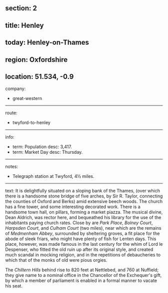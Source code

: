 section: 2
----
title: Henley
----
today: Henley-on-Thames
----
region: Oxfordshire
----
location: 51.534, -0.9
----
company:
- great-western
----
route:
- twyford-to-henley
----
info:
- term: Population
  desc: 3,417.
- term: Market Day
  desc: Thursday.
----
notes:
- Telegraph station at Twyford, 4½ miles.
----
text: It is delightfully situated on a sloping bank of the Thames, (over which there is a handsome stone bridge of five arches, by Sir R. Taylor, connecting the counties of Oxford and Berks) amid extensive beech woods. The church has a fine tower, and some interesting decorated work. There is a handsome town hall, on pillars, forming a market piazza. The musical divine, Dean Aldrich, was rector here, and bequeathed his library for the use of the inhabitants paying church rates. Close by are *Park Place*, *Bolney Court*, *Harpsden Court*, and *Culham Court* (two miles), near which are the remains of *Medmenham Abbey*, surrounded by sheltering groves, a fit place for the abode of sleek friars, who might have plenty of fish for Lenten days. This place, however, was made famous in the last century for the whim of Lord le Despenser, who fitted the old ruin up after its original style, and created much scandal in mocking religion, and in the repetitions of debaucheries to which that of the monks of old were pious orgies.

The *Chiltern Hills* behind rise to 820 feet at Nettlebed, and 760 at Nuffield; they give name to a nominal office in the Chancellor of the Exchequer's gift, by which a member of parliament is enabled in a formal manner to vacate his seat.
